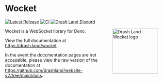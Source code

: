 # Wocket

[![Latest Release](https://img.shields.io/github/release/drashland/wocket.svg?color=bright_green&label=latest)](https://github.com/drashland/wocket/releases/latest)
[![CI](https://img.shields.io/github/actions/workflow/status/drashland/wocket/master.yml?branch=main&label=branch:main)](https://github.com/drashland/wocket/actions/workflows/master.yml?query=branch%3Amain)
[![Drash Land Discord](https://img.shields.io/badge/discord-join-blue?logo=discord)](https://discord.gg/RFsCSaHRWK)

<img align="right" src="./logo.svg" alt="Drash Land - Wocket logo" height="150" style="max-height: 150px">

Wocket is a WebSocket library for Deno.

View the full documentation at https://drash.land/wocket.

In the event the documentation pages are not accessible, please view the raw
version of the documentation at
https://github.com/drashland/website-v2/tree/main/docs.
